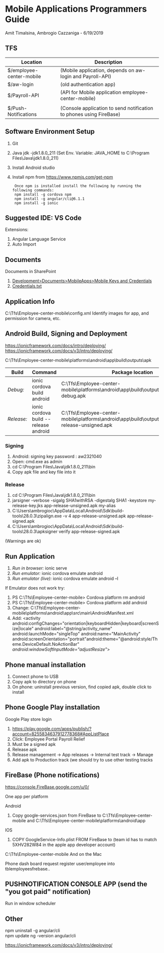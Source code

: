 # Mobile Applications Programmers Guide 
Amit Timalsina, Ambrogio Cazzaniga - 6/19/2019

## TFS

  | Location                  | Description                                                         |
  | ------------------------- | ------------------------------------------------------------------- |
  | \$/employee-center-mobile | (Mobile application, depends on aw-login and Payroll-API)           | 
  | \$/aw-login               |  (old authentication app)                                           | 
  | \$/Payroll-API            | (API for Mobile application employee-center-mobile)                 | 
  |                           |                                                                     | 
  | \$/Push-Notifications     | (Console application to send notification to phones using FireBase) | 


## Software Environment Setup 

  1. Git 
  2. Java jdk -jdk1.8.0_211 (Set Env. Variable: JAVA_HOME to C:\Program Files\Java\jdk1.8.0_211) 
  3. Install Android studio 
  4. Install npm from https://www.npmjs.com/get-npm
  
          Once npm is installed install the following by running the following commands: 
          npm install -g cordova npm 
          npm install -g angular/cli@6.1.1 
          npm install -g ionic 

## Suggested IDE: VS Code  

  Extensions:  
  1. Angular Language Service
  2. Auto Import

## Documents 

Documents in SharePoint
1. [Development>Documents>MobileApps>Mobile Keys and Credentials](https://accountantsworldllc.sharepoint.com/:f:/g/Development/ElFII5q2xiVNpbPDW3HFo0cBXr8a8zTfjQ_Gk4vHpgT14Q?e=mh7S8s)
2. [Credentials.txt](https://accountantsworldllc.sharepoint.com/:f:/g/Development/ElFII5q2xiVNpbPDW3HFo0cBXr8a8zTfjQ_Gk4vHpgT14Q?e=mh7S8s)


## Application Info 
C:\Tfs\Employee-center-mobile\config.xml 
Identify images for app, and permission for camera, etc. 
 

## Android Build, Signing and Deployment 

https://ionicframework.com/docs/intro/deploying/ 
https://ionicframework.com/docs/v3/intro/deploying/ 

C:\Tfs\Employee-center-mobile\platforms\android\app\build\outputs\apk 

|Build|Command|Package location|
|-|-|-|
|*Debug:*   |ionic cordova build android           | C:\Tfs\Employee-center-mobile\platforms\android\app\build\outputs\apk\debug\app-debug.apk             |
|*Release:* |ionic cordova build --release android | C:\Tfs\Employee-center-mobile\platforms\android\app\build\outputs\apk\release\app-release-unsigned.apk| 

### Signing 

1. Android: signing key password : aw2321040 
2. Open: cmd.exe as admin 
3. cd C:\Program Files\Java\jdk1.8.0_211\bin 
4. Copy apk file and key file into it 

### Release 

1. cd C:\Program Files\Java\jdk1.8.0_211\bin 
2. jarsigner -verbose -sigalg SHA1withRSA -digestalg SHA1 -keystore my-release-key.jks app-release-unsigned.apk my-alias 
3. C:\Users\ambrogioc\AppData\Local\Android\Sdk\build-tools\28.0.3\zipalign.exe -v 4 app-release-unsigned.apk app-release-signed.apk 
4. C:\Users\ambrogioc\AppData\Local\Android\Sdk\build-tools\28.0.3\apksigner verify app-release-signed.apk 

(Warnings are ok) 

## Run Application 

1. *Run in browser:* ionic serve 
2. *Run emulator:* ionic cordova emulate android 
3. *Run emulator (live):* ionic cordova emulate android –l 

If Emulator does not work try: 

1. PS C:\Tfs\Employee-center-mobile> Cordova platform rm android 
2. PS C:\Tfs\Employee-center-mobile> Cordova platform add android 
3. Change: C:\Tfs\Employee-center-mobile\platforms\android\app\src\main\AndroidManifest.xml 
4. Add: <activity android:configChanges="orientation|keyboardHidden|keyboard|screenSize|locale" 
android:label="@string/activity_name" android:launchMode="singleTop" android:name="MainActivity" 
android:screenOrientation="portrait"android:theme="@android:style/Theme.DeviceDefault.NoActionBar" *android:windowSoftInputMode="adjustResize"*> 
 

## Phone manual installation 

1. Connect phone to USB 
2. Copy apk to directory on phone 
3. On phone: uninstall previous version, find copied apk, double click to install 


## Phone Google Play installation 

Google Play store login

1. https://play.google.com/apps/publish/?account=8255834637912778368#AppListPlace 
2. Click: Employee Portal Payroll Relief 
3. Must be a signed apk 
4. Release apk 
5. Release management -> App releases -> Internal test track -> Manage 
6. Add apk to Production track (we should try to use other testing tracks 
 

## FireBase (Phone notifications) 

https://console.FireBase.google.com/u/0/ 

One app per platform 

Android 
1. Copy google-services.json from FireBase to C:\Tfs\Employee-center-mobile and C:\Tfs\Employee-center-mobile\platforms\android\app 

IOS 
1. COPY GoogleService-Info.plist FROM FireBase to (team id has to match 5XHV282W84 in the apple app developer account)  

C:\Tfs\Employee-center-mobile 
              And on the Mac  

Phone dash board request register user/employee into tblemployeesfrebase.. 
 

## PUSHNOTIFICATION CONSOLE APP (send the "you got paid" notification) 

Run in window scheduler  


## Other
npm uninstall -g angular/cli  
npm update 
ng -version angular/cli 

https://ionicframework.com/docs/v3/intro/deploying/ 

 

 